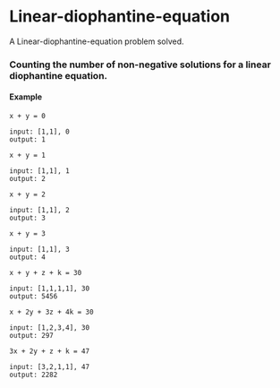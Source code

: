 # Linear-diophantine-equation
A Linear-diophantine-equation problem solved.

### Counting the number of non-negative solutions for a linear diophantine equation.
#### Example
```
x + y = 0

input: [1,1], 0
output: 1
```
```
x + y = 1

input: [1,1], 1
output: 2
```

```
x + y = 2

input: [1,1], 2
output: 3
```

```
x + y = 3

input: [1,1], 3
output: 4
```

```
x + y + z + k = 30

input: [1,1,1,1], 30
output: 5456
```

```
x + 2y + 3z + 4k = 30

input: [1,2,3,4], 30
output: 297
```
```
3x + 2y + z + k = 47

input: [3,2,1,1], 47
output: 2282
```
